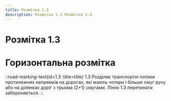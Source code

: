 ```yaml
---
title: Розмітка 1.3
description: Розмітка 1.3 Розмітка 1.3
---
```

# Розмітка 1.3
# Горизонтальна розмітка
::road-marking-text{id=1.3 :title=title}
1.3 Розділяє транспортні потоки протилежних напрямків на дорогах, які мають чотири і більше смуг руху або на ділянках доріг з трьома (2+1) смугами.
Лінію 1.3 перетинати забороняється.
::
